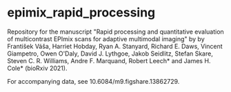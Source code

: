# epimix_rapid_processing

Repository for the manuscript "Rapid processing and quantitative evaluation of multicontrast EPImix scans for adaptive multimodal imaging" by by František Váša, Harriet Hobday, Ryan A. Stanyard, Richard E. Daws, Vincent Giampetro, Owen O'Daly, David J. Lythgoe, Jakob Seidlitz, Stefan Skare, Steven C. R. Williams, Andre F. Marquand, Robert Leech* and James H. Cole* (bioRxiv 2021).

For accompanying data, see 10.6084/m9.figshare.13862729.
